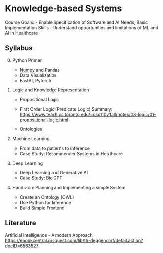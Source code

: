 # Knowledge-based Systems

Course Goals:
    - Enable Specification of Software and AI Needs, Basic Implementation Skills
    - Understand opportunities and limitations of ML and AI in Healthcare

## Syllabus

0. Python Primer
    - [Numpy](pyhton_colab.ipynb) and Pandas
    - Data Visualization
    - FastAI, Pytorch

1. Logic and Knowledge Representation
    - Propositional Logic
    - First Order Logic (Predicate Logic)
    Summary: https://www.teach.cs.toronto.edu/~csc110y/fall/notes/03-logic/01-propositional-logic.html

    - Ontologies

2. Machine Learning
    - From data to patterns to inference
    - Case Study: Recommender Systems in Healthcare

3. Deep Learning
    - Deep Learning and Generative AI
    - Case Study: Bio GPT

4. Hands-on: Planning and Implementing a simple System
    - Create an Ontology (OWL)
    - Use Python for Inference
    - Build Simple Frontend


## Literature

Artificial Intelligence - A modern Approach
https://ebookcentral.proquest.com/lib/th-deggendorf/detail.action?docID=6563527
